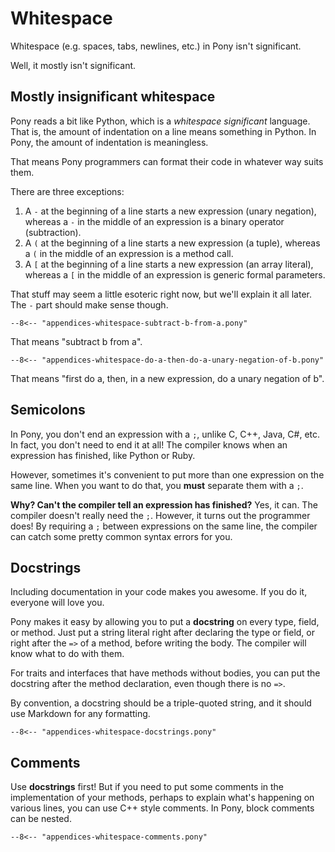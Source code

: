 # Whitespace

Whitespace (e.g. spaces, tabs, newlines, etc.) in Pony isn't significant.

Well, it mostly isn't significant.

## Mostly insignificant whitespace

Pony reads a bit like Python, which is a _whitespace significant_ language. That is, the amount of indentation on a line means something in Python. In Pony, the amount of indentation is meaningless.

That means Pony programmers can format their code in whatever way suits them.

There are three exceptions:

1. A `-` at the beginning of a line starts a new expression (unary negation), whereas a `-` in the middle of an expression is a binary operator (subtraction).
2. A `(` at the beginning of a line starts a new expression (a tuple), whereas a `(` in the middle of an expression is a method call.
3. A `[` at the beginning of a line starts a new expression (an array literal), whereas a `[` in the middle of an expression is generic formal parameters.

That stuff may seem a little esoteric right now, but we'll explain it all later. The `-` part should make sense though.

```pony
--8<-- "appendices-whitespace-subtract-b-from-a.pony"
```

That means "subtract b from a".

```pony
--8<-- "appendices-whitespace-do-a-then-do-a-unary-negation-of-b.pony"
```

That means "first do a, then, in a new expression, do a unary negation of b".

## Semicolons

In Pony, you don't end an expression with a `;`, unlike C, C++, Java, C#, etc. In fact, you don't need to end it at all! The compiler knows when an expression has finished, like Python or Ruby.

However, sometimes it's convenient to put more than one expression on the same line. When you want to do that, you __must__ separate them with a `;`.

__Why? Can't the compiler tell an expression has finished?__ Yes, it can. The compiler doesn't really need the `;`. However, it turns out the programmer does! By requiring a `;` between expressions on the same line, the compiler can catch some pretty common syntax errors for you.

## Docstrings

Including documentation in your code makes you awesome. If you do it, everyone will love you.

Pony makes it easy by allowing you to put a __docstring__ on every type, field, or method. Just put a string literal right after declaring the type or field, or right after the `=>` of a method, before writing the body. The compiler will know what to do with them.

For traits and interfaces that have methods without bodies, you can put the docstring after the method declaration, even though there is no `=>`.

By convention, a docstring should be a triple-quoted string, and it should use Markdown for any formatting.

```pony
--8<-- "appendices-whitespace-docstrings.pony"
```

## Comments

Use __docstrings__ first! But if you need to put some comments in the implementation of your methods, perhaps to explain what's happening on various lines, you can use C++ style comments. In Pony, block comments can be nested.

```pony
--8<-- "appendices-whitespace-comments.pony"
```
